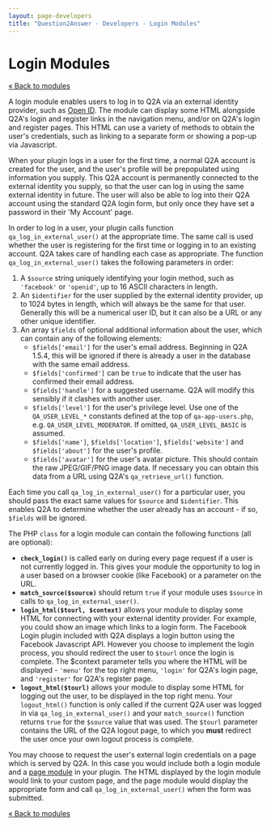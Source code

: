 ```yaml
---
layout: page-developers
title: "Question2Answer - Developers - Login Modules"
---
```


# Login Modules

[« Back to modules](/plugins/modules/)

A login module enables users to log in to Q2A via an external identity provider, such as [Open ID](http://openid.net/). The module can display some HTML alongside Q2A's login and register links in the navigation menu, and/or on Q2A's login and register pages. This HTML can use a variety of methods to obtain the user's credentials, such as linking to a separate form or showing a pop-up via Javascript.

When your plugin logs in a user for the first time, a normal Q2A account is created for the user, and the user's profile will be prepopulated using information you supply. This Q2A account is permanently connected to the external identity you supply, so that the user can log in using the same external identity in future. The user will also be able to log into their Q2A account using the standard Q2A login form, but only once they have set a password in their 'My Account' page.

In order to log in a user, your plugin calls function `qa_log_in_external_user()` at the appropriate time. The same call is used whether the user is registering for the first time or logging in to an existing account. Q2A takes care of handling each case as appropriate. The function `qa_log_in_external_user()` takes the following parameters in order:

1.  A `$source` string uniquely identifying your login method, such as `'facebook'` or `'openid'`, up to 16 ASCII characters in length.
2.  An `$identifier` for the user supplied by the external identity provider, up to 1024 bytes in length, which will always be the same for that user. Generally this will be a numerical user ID, but it can also be a URL or any other unique identifier.
3.  An array `$fields` of optional additional information about the user, which can contain any of the following elements:
    *   `$fields['email']` for the user's email address. Beginning in Q2A 1.5.4, this will be ignored if there is already a user in the database with the same email address.
    *   `$fields['confirmed']` can be `true` to indicate that the user has confirmed their email address.
    *   `$fields['handle']` for a suggested username. Q2A will modify this sensibly if it clashes with another user.
    *   `$fields['level']` for the user's privilege level. Use one of the `QA_USER_LEVEL_*` constants defined at the top of `qa-app-users.php`, e.g. `QA_USER_LEVEL_MODERATOR`. If omitted, `QA_USER_LEVEL_BASIC` is assumed.
    *   `$fields['name']`, `$fields['location']`, `$fields['website']` and `$fields['about']` for the user's profile.
    *   `$fields['avatar']` for the user's avatar picture. This should contain the raw JPEG/GIF/PNG image data. If necessary you can obtain this data from a URL using Q2A's `qa_retrieve_url()` function.

Each time you call `qa_log_in_external_user()` for a particular user, you should pass the exact same values for `$source` and `$identifier`. This enables Q2A to determine whether the user already has an account - if so, `$fields` will be ignored.

The PHP `class` for a login module can contain the following functions (all are optional):

*   **`check_login()`** is called early on during every page request if a user is not currently logged in. This gives your module the opportunity to log in a user based on a browser cookie (like Facebook) or a parameter on the URL.
*   **`match_source($source)`** should return `true` if your module uses `$source` in calls to `qa_log_in_external_user()`.
*   **`login_html($tourl, $context)`** allows your module to display some HTML for connecting with your external identity provider. For example, you could show an image which links to a login form. The Facebook Login plugin included with Q2A displays a login button using the Facebook Javascript API. However you choose to implement the login process, you should redirect the user to `$tourl` once the login is complete. The $context parameter tells you where the HTML will be displayed - `'menu'` for the top right menu, `'login'` for Q2A's login page, and `'register'` for Q2A's register page.
*   **`logout_html($tourl)`** allows your module to display some HTML for logging out the user, to be displayed in the top right menu. Your `logout_html()` function is only called if the current Q2A user was logged in via `qa_log_in_external_user()` and your `match_source()` function returns `true` for the `$source` value that was used. The `$tourl` parameter contains the URL of the Q2A logout page, to which you **must** redirect the user once your own logout process is complete.

You may choose to request the user's external login credentials on a page which is served by Q2A. In this case you would include both a login module and a [page module](/plugins/modules-page/) in your plugin. The HTML displayed by the login module would link to your custom page, and the page module would display the appropriate form and call `qa_log_in_external_user()` when the form was submitted.

[« Back to modules](/plugins/modules/)
